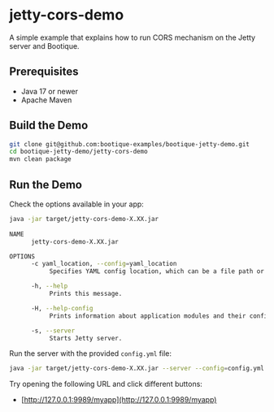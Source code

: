 # jetty-cors-demo

A simple example that explains how to run CORS mechanism on the Jetty server and Bootique.

## Prerequisites

* Java 17 or newer
* Apache Maven

## Build the Demo

```bash
git clone git@github.com:bootique-examples/bootique-jetty-demo.git
cd bootique-jetty-demo/jetty-cors-demo
mvn clean package
```

## Run the Demo

Check the options available in your app:

```bash
java -jar target/jetty-cors-demo-X.XX.jar
    
NAME
      jetty-cors-demo-X.XX.jar

OPTIONS
      -c yaml_location, --config=yaml_location
           Specifies YAML config location, which can be a file path or a URL.

      -h, --help
           Prints this message.

      -H, --help-config
           Prints information about application modules and their configuration options.

      -s, --server
           Starts Jetty server.
```

Run the server with the provided `config.yml` file:

```bash    
java -jar target/jetty-cors-demo-X.XX.jar --server --config=config.yml
```

Try opening the following URL and click different buttons:

* [http://127.0.0.1:9989/myapp](http://127.0.0.1:9989/myapp)




    
